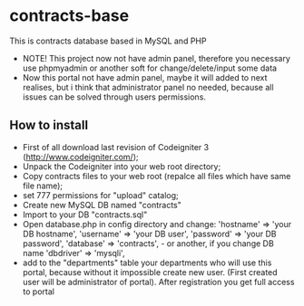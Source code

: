 # contracts-base
This is contracts database based in MySQL and PHP
 - NOTE! This project now not have admin panel, therefore you necessary use phpmyadmin or another soft for change/delete/input some data
 - Now this portal not have admin panel, maybe it will added to next realises, but i think that administrator panel no needed, because all issues can be solved through users permissions.

## How to install
 - First of all download last revision of Codeigniter 3 (http://www.codeigniter.com/);
 - Unpack the Codeigniter into your web root directory;
 - Copy contracts files to your web root (repalce all files which have same file name);
 - set 777 permissions for "upload" catalog;
 - Create new  MySQL  DB named "contracts"
 - Import to your DB "contracts.sql"
 - Open database.php in config directory and change:
    'hostname' => 'your DB hostname',
    'username' => 'your DB user',
    'password' => 'your DB password',
    'database' => 'contracts', - or another, if you change DB name
    'dbdriver' => 'mysqli',
 - add to the "departments" table your departments who will use this portal, because without it impossible create new user. (First created user will be administrator of portal).
After registration you get full access to portal

